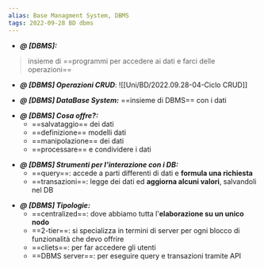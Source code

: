 ```yaml
---
alias: Base Managment System, DBMS 
tags: 2022-09-28 BD dbms
---
```


- ***@ [DBMS]:***
> insieme di ==programmi per accedere ai dati e farci delle operazioni==
<!--ID: 1670236971159-->


- ***@ [DBMS] Operazioni CRUD***: ![[Uni/BD/2022.09.28-04-Ciclo CRUD]]

- ***@ [DBMS] DataBase System:***
	 ==insieme di DBMS== con i dati
<!--ID: 1670236971164-->


- ***@ [DBMS] Cosa offre?:***
	- ==salvataggio== dei dati
	- ==definizione== modelli dati
	- ==manipolazione== dei dati
	- ==processare== e condividere i dati
<!--ID: 1670236971167-->


- ***@ [DBMS] Strumenti per l'interazione con i DB:***
	- ==query==: accede a parti differenti di dati e **formula una richiesta**
	- ==transazioni==: legge dei dati ed **aggiorna alcuni valori**, salvandoli nel DB
<!--ID: 1670236971170-->


- ***@ [DBMS] Tipologie:***
	- ==centralized==: dove abbiamo tutta l'**elaborazione su un unico nodo**
	- ==2-tier==: si specializza in termini di server per ogni blocco di funzionalità che devo offrire
	- ==cliets==: per far accedere gli utenti
	- ==DBMS server==: per eseguire query e transazioni tramite API
<!--ID: 1670236971175-->
